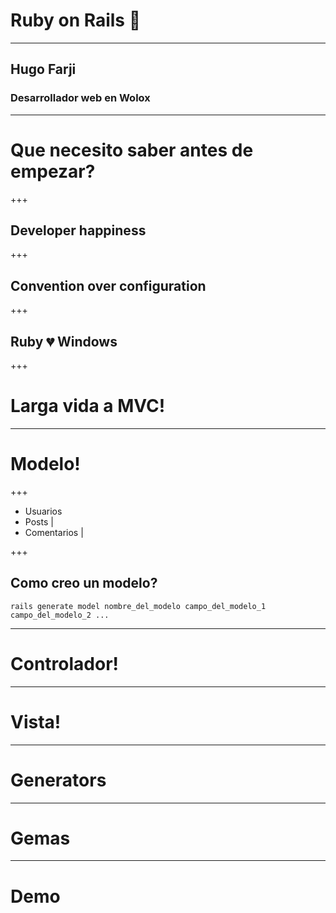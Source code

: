# Ruby on Rails 💎
---
## Hugo Farji
### Desarrollador web en Wolox
---
# Que necesito saber antes de empezar?
+++
## Developer happiness

+++

## Convention over configuration

+++

## Ruby 💔 Windows

+++

# Larga vida a MVC!

---
# Modelo!

+++

- Usuarios
- Posts |
- Comentarios |

+++
## Como creo un modelo?
```
rails generate model nombre_del_modelo campo_del_modelo_1 campo_del_modelo_2 ...
```
---
# Controlador!
---
# Vista!
---
# Generators
---
# Gemas
---
# Demo

